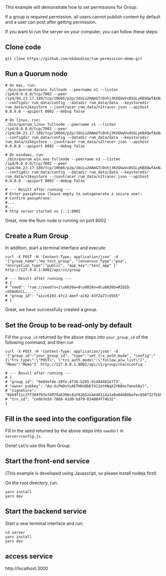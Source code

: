 This example will demonstrate how to set permissions for Group.

If a group is required permission, all users cannot publish content by default and a user can post after getting permission.

If you want to run the server on your computer, you can follow these steps:

## Clone code

```
git clone https://github.com/okdaodine/rum-permission-demo.git
```

## Run a Quorum node

```
# On mac, run:
./bin/quorum_darwin fullnode --peername n1 --listen /ip4/0.0.0.0/tcp/7002 --peer /ip4/94.23.17.189/tcp/10666/p2p/16Uiu2HAmGTcDnhj3KVQUwVx8SGLyKBXQwfAxNayJdEwfsnUYKK4u --configdir rum_data/config --datadir rum_data/data --keystoredir rum_data/n1keystore --jsontracer rum_data/n1tracer.json --apihost 0.0.0.0 --apiport 8002 --debug false

# On linux, run:
./bin/quorum_linux fullnode --peername n1 --listen /ip4/0.0.0.0/tcp/7002 --peer /ip4/94.23.17.189/tcp/10666/p2p/16Uiu2HAmGTcDnhj3KVQUwVx8SGLyKBXQwfAxNayJdEwfsnUYKK4u --configdir rum_data/config --datadir rum_data/data --keystoredir rum_data/n1keystore --jsontracer rum_data/n1tracer.json --apihost 0.0.0.0 --apiport 8002 --debug false

# On windows, run:
./bin/quorum_win.exe fullnode --peername n1 --listen /ip4/0.0.0.0/tcp/7002 --peer /ip4/94.23.17.189/tcp/10666/p2p/16Uiu2HAmGTcDnhj3KVQUwVx8SGLyKBXQwfAxNayJdEwfsnUYKK4u --configdir rum_data/config --datadir rum_data/data --keystoredir rum_data/n1keystore --jsontracer rum_data/n1tracer.json --apihost 0.0.0.0 --apiport 8002 --debug false

# --- Result after running ---
# Enter passphrase (leave empty to autogenerate a secure one):
# Confirm passphrase:
#...
#...
# http server started on [::]:8002
```

Great, now the Rum node is running on port 8002

## Create a Rum Group

In addition, start a terminal interface and execute:

```
curl -X POST -H 'Content-Type: application/json' -d '{"group_name":"my_test_group", "consensus_type":"poa", "encryption_type":"public", "app_key":"test_app" }' http://127.0.0.1:8002/api/v1/group

# --- Result after running ---
# {
# "seed": "rum://seed?v=1\u0026e=0\u0026n=0\u0026b=MIDID-cdS8e6nlL....",
# "group_id": "a1cc6193-4fc2-4eef-a192-43f2a77cd5b5"
# }
```

Great, we have successfully created a group.

## Set the Group to be read-only by default

Fill the `group_id` returned by the above steps into `your_group_id` of the following command, and then run

```
curl -X POST -H 'Content-Type: application/json' -d '{"group_id":"your_group_id", "type":"set_trx_auth_mode", "config":"{\"trx_type\":\"POST\", \"trx_auth_mode\":\"follow_alw_list\"}", "Memo":"Memo"}' http://127.0.0.1:8002/api/v1/group/chainconfig

# --- Result after running ---
# {
# "group_id": "0e0defde-20fe-4f16-b265-91494401e773",
# "owner_pubkey": "Aq-dcPmDxYuAETHbUQbEf412etKNqX2YN8mxfmne58yl",
# "signature": "6bb9f11c27f304f07e74979a6398c8af82b52e4440114a1a8e84b88befec690732fb5b5f0c1b3e14461eac3c87bbc77de62c9d2211a34087306abf1acd1fdd3e20
# "trx_id": "ce6b7e5d-7868-41d0-bd79-034884f74b32"
}
```

## Fill in the seed into the configuration file

Fill in the seed returned by the above steps into `seedUrl` in `server/config.js`.

Done! Let's use this Rum Group.

## Start the front-end service
(This example is developed using Javascript, so please install nodejs first)

On the root directory, run:

```
yarn install
yarn dev
```

## Start the backend service

Start a new terminal interface and run:

```
cd server
yarn install
yarn dev
```

## access service

http://localhost:3000